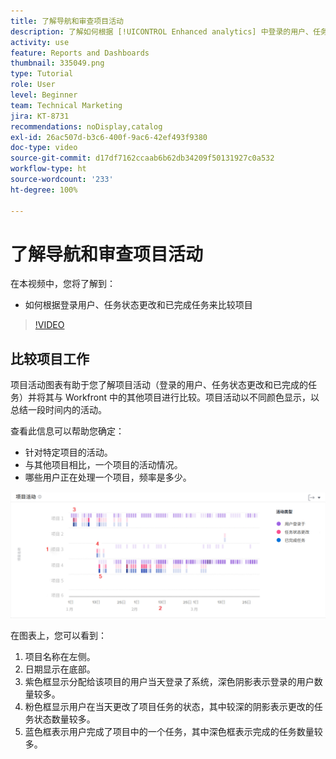 ```yaml
---
title: 了解导航和审查项目活动
description: 了解如何根据 [!UICONTROL Enhanced analytics] 中登录的用户、任务状态更改和完成的任务来比较项目。
activity: use
feature: Reports and Dashboards
thumbnail: 335049.png
type: Tutorial
role: User
level: Beginner
team: Technical Marketing
jira: KT-8731
recommendations: noDisplay,catalog
exl-id: 26ac507d-b3c6-400f-9ac6-42ef493f9380
doc-type: video
source-git-commit: d17df7162ccaab6b62db34209f50131927c0a532
workflow-type: ht
source-wordcount: '233'
ht-degree: 100%

---
```


# 了解导航和审查项目活动

在本视频中，您将了解到：

* 如何根据登录用户、任务状态更改和已完成任务来比较项目

>[!VIDEO](https://video.tv.adobe.com/v/335049/?quality=12&learn=on&enablevpops)

## 比较项目工作

项目活动图表有助于您了解项目活动（登录的用户、任务状态更改和已完成的任务）并将其与 Workfront 中的其他项目进行比较。项目活动以不同颜色显示，以总结一段时间内的活动。

查看此信息可以帮助您确定：

* 针对特定项目的活动。
* 与其他项目相比，一个项目的活动情况。
* 哪些用户正在处理一个项目，频率是多少。

![显示项目活动的图像，其中包含下面项目符号中描述的区域的数字](assets/section-2-5.png)

在图表上，您可以看到：

1. 项目名称在左侧。
1. 日期显示在底部。
1. 紫色框显示分配给该项目的用户当天登录了系统，深色阴影表示登录的用户数量较多。
1. 粉色框显示用户在当天更改了项目任务的状态，其中较深的阴影表示更改的任务状态数量较多。
1. 蓝色框表示用户完成了项目中的一个任务，其中深色框表示完成的任务数量较多。
